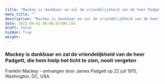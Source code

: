 ```yaml
---
title: "Mackey is dankbaar en zal de vriendelijkheid van de heer Padgett, die hem hielp het licht te zien, nooit vergeten"
menu_title: ""
description: "Mackey is dankbaar en zal de vriendelijkheid van de heer Padgett, die hem hielp het licht te zien, nooit vergeten"
date: 2023-09-01 06:00:01+00:155
draft: False
hidden: True
weight:
---
```

### Mackey is dankbaar en zal de vriendelijkheid van de heer Padgett, die hem hielp het licht te zien, nooit vergeten

Franklin Mackey - ontvangen door James Padgett op 22 juli 1915, Washington, DC, USA.
